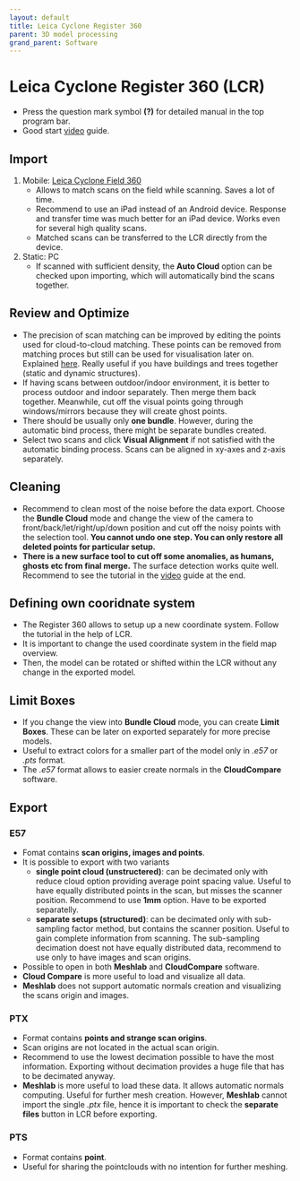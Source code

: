 ```yaml
---
layout: default
title: Leica Cyclone Register 360
parent: 3D model processing
grand_parent: Software
---
```


# Leica Cyclone Register 360 (LCR)
* Press the question mark symbol **(?)** for detailed manual in the top program bar.
* Good start [video](https://www.youtube.com/watch?v=AV0LPKowOXU&t=1s) guide.

## Import
1. Mobile: [Leica Cyclone Field 360](https://leica-geosystems.com/products/laser-scanners/software/leica-cyclone/leica-cyclone-field-360)
    - Allows to match scans on the field while scanning. Saves a lot of time.
    - Recommend to use an iPad instead of an Android device. Response and transfer time was much better for an iPad device. Works even for several high quality scans.
    - Matched scans can be transferred to the LCR directly from the device.
2. Static: PC
    - If scanned with sufficient density, the **Auto Cloud** option can be checked upon importing, which will automatically bind the scans together.

## Review and Optimize
* The precision of scan matching can be improved by editing the points used for cloud-to-cloud matching. These points can be removed from matching proces but still can be used for visualisation later on. Explained [here](https://youtu.be/AV0LPKowOXU?t=1574). Really useful if you have buildings and trees together (static and dynamic structures).
* If having scans between outdoor/indoor environment, it is better to process outdoor and indoor separately. Then merge them back together. Meanwhile, cut off the visual points going through windows/mirrors because they will create ghost points.
* There should be usually only **one bundle**. However, during the automatic bind process, there might be separate bundles created.
* Select two scans and click **Visual Alignment** if not satisfied with the automatic binding process. Scans can be aligned in xy-axes and z-axis separately.

## Cleaning
* Recommend to clean most of the noise before the data export. Choose the **Bundle Cloud** mode and change the view of the camera to front/back/let/right/up/down position and cut off the noisy points with the selection tool. **You cannot undo one step. You can only restore all deleted points for particular setup.**
* **There is a new surface tool to cut off some anomalies, as humans, ghosts etc from final merge.** The surface detection works quite well. Recommend to see the tutorial in the [video](https://www.youtube.com/watch?v=AV0LPKowOXU&t=1s) guide at the end.

## Defining own cooridnate system
* The Register 360 allows to setup up a new coordinate system. Follow the tutorial in the help of LCR.
* It is important to change the used coordinate system in the field map overview.
* Then, the model can be rotated or shifted within the LCR without any change in the exported model.

## Limit Boxes
* If you change the view into **Bundle Cloud** mode, you can create **Limit Boxes**. These can be later on exported separately for more precise models.
* Useful to extract colors for a smaller part of the model only in *.e57* or *.pts* format.
* The *.e57* format allows to easier create normals in the **CloudCompare** software.

## Export

### E57
* Fomat contains **scan origins, images and points**.
* It is possible to export with two variants
  * **single point cloud (unstructered)**: can be decimated only with reduce cloud option providing average point spacing value. Useful to have equally distributed points in the scan, but misses the scanner position. Recommend to use **1mm** option. Have to be exported separatelly.
  * **separate setups (structured)**: can be decimated only with sub-sampling factor method, but contains the scanner position. Useful to gain complete information from scanning. The sub-sampling decimation doest not have equally distributed data, recommend to use only to have images and scan origins. 
* Possible to open in both **Meshlab** and **CloudCompare** software.
* **Cloud Compare** is more useful to load and visualize all data. 
* **Meshlab** does not support automatic normals creation and visualizing the scans origin and images.
 
### PTX
* Format contains **points and strange scan origins**.
* Scan origins are not located in the actual scan origin.
* Recommend to use the lowest decimation possible to have the most information. Exporting without decimation provides a huge file that has to be decimated anyway.
* **Meshlab** is more useful to load these data. It allows automatic normals computing. Useful for further mesh creation. However, **Meshlab** cannot import the single *.ptx* file, hence it is important to check the **separate files** button in LCR before exporting.

### **PTS**
* Format contains **point**.
* Useful for sharing the pointclouds with no intention for further meshing.
